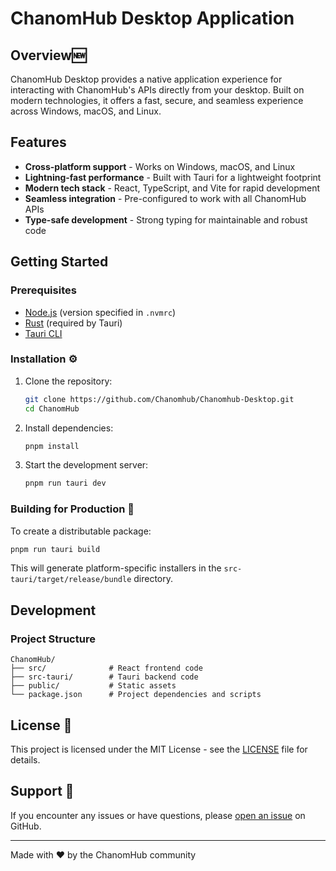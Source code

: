 # ChanomHub Desktop Application

## Overview🆕

ChanomHub Desktop provides a native application experience for interacting with ChanomHub's APIs directly from your desktop. Built on modern technologies, it offers a fast, secure, and seamless experience across Windows, macOS, and Linux.

## Features

- **Cross-platform support** - Works on Windows, macOS, and Linux
- **Lightning-fast performance** - Built with Tauri for a lightweight footprint
- **Modern tech stack** - React, TypeScript, and Vite for rapid development
- **Seamless integration** - Pre-configured to work with all ChanomHub APIs
- **Type-safe development** - Strong typing for maintainable and robust code

## Getting Started

### Prerequisites

- [Node.js](https://nodejs.org/) (version specified in `.nvmrc`)
- [Rust](https://www.rust-lang.org/tools/install) (required by Tauri)
- [Tauri CLI](https://tauri.app/v1/guides/getting-started/prerequisites)

### Installation ⚙️

1. Clone the repository:
   ```bash
   git clone https://github.com/Chanomhub/Chanomhub-Desktop.git
   cd ChanomHub
   ```

2. Install dependencies:
   ```bash
   pnpm install
   ```

3. Start the development server:
   ```bash
   pnpm run tauri dev
   ```

### Building for Production 🔎

To create a distributable package:

```bash
pnpm run tauri build
```

This will generate platform-specific installers in the `src-tauri/target/release/bundle` directory.

## Development

### Project Structure

```
ChanomHub/
├── src/              # React frontend code
├── src-tauri/        # Tauri backend code
├── public/           # Static assets
└── package.json      # Project dependencies and scripts
```


## License 🪪

This project is licensed under the MIT License - see the [LICENSE](LICENSE) file for details.

## Support 🚉

If you encounter any issues or have questions, please [open an issue](https://github.com/Chanomhub/Chanomhub-Desktop/issues) on GitHub.

---

Made with ❤️ by the ChanomHub community
